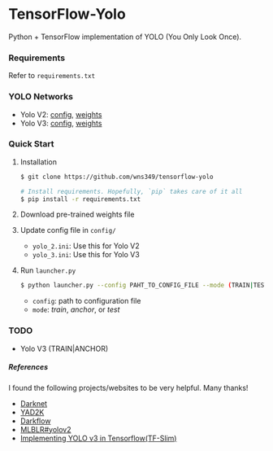 # TensorFlow-Yolo
Python + TensorFlow implementation of YOLO (You Only Look Once).

### Requirements
Refer to `requirements.txt`


### YOLO Networks

- Yolo V2: [config](https://github.com/pjreddie/darknet/blob/master/cfg/yolov2.cfg), [weights](https://pjreddie.com/media/files/yolov2.weights)
- Yolo V3: [config](), [weights]()

### Quick Start

1. Installation

    ```bash
    $ git clone https://github.com/wns349/tensorflow-yolo

    # Install requirements. Hopefully, `pip` takes care of it all
    $ pip install -r requirements.txt
    ```


2. Download pre-trained weights file

3. Update config file in `config/`
    - `yolo_2.ini`: Use this for Yolo V2
    - `yolo_3.ini`: Use this for Yolo V3

4. Run `launcher.py`
    ```bash
    $ python launcher.py --config PAHT_TO_CONFIG_FILE --mode (TRAIN|TEST|ANCHOR)
    ```

    - `config`: path to configuration file
    - `mode`: _train_, _anchor_, or _test_


### TODO
- Yolo V3 (TRAIN|ANCHOR)

##### References
I found the following projects/websites to be very helpful. Many thanks!
- [Darknet](https://github.com/pjreddie/darknet/)
- [YAD2K](https://github.com/allanzelener/YAD2K)
- [Darkflow](https://github.com/thtrieu/darkflow/)
- [MLBLR#yolov2](https://mlblr.com/includes/mlai/index.html#yolov2)
- [Implementing YOLO v3 in Tensorflow(TF-Slim)](https://github.com/mystic123/tensorflow-yolo-v3)
